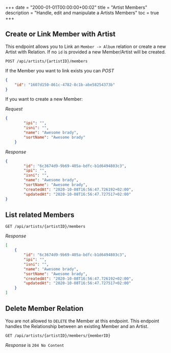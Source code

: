 +++
date = "2000-01-01T00:00:00+00:02"
title = "Artist Members"
description = "Handle, edit and manipulate a Artists Members"
toc = true
+++

## Create or Link Member with Artist

This endpoint allows you to Link an `Member -> Album` relation or create a new Artist with Relation. If no `id` is provided a new Member/Artist will be created.

```
POST /api/artists/{artistID}/members
```

If the Member you want to link exists you can *POST*

```json
{
    "id": "1607d150-861c-4782-8c1b-abe58254373b"
}
```

If you want to create a new Member:

*Request*
```json
{
        "ipi": "",
        "isni": "",
        "name": "Awesome brady",
        "sortName": "Awesome brady"
    }
```

*Response*
```json
{
        "id": "6c3674d9-9b69-405a-bdfc-b1d6494803c3",
        "ipi": "",
        "isni": "",
        "name": "Awesome brady",
        "sortName": "Awesome brady",
        "createdAt": "2020-10-08T16:56:47.726192+02:00",
        "updatedAt": "2020-10-08T16:56:47.727517+02:00"
}
```

## List related Members

```
GET /api/artists/{artistID}/members
```

*Response*
```json
[
    {
        "id": "6c3674d9-9b69-405a-bdfc-b1d6494803c3",
        "ipi": "",
        "isni": "",
        "name": "Awesome brady",
        "sortName": "Awesome brady",
        "createdAt": "2020-10-08T16:56:47.726192+02:00",
        "updatedAt": "2020-10-08T16:56:47.727517+02:00"
    }
]
```

## Delete Member Relation

You are not allowed to `DELETE` the Member at this endpoint.
This endpoint handles the Relationship between an existing Member and an Artist.

```
GET /api/artists/{artistID}/members/{memberID}
```

*Response* is `204 No Content`